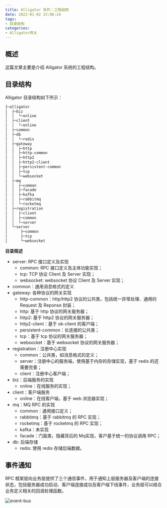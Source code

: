 ```yaml
---
title: Alligator 系列：工程结构
date: 2022-01-02 15:06:24
tags:
- 目录结构
categories:
- Alligator网关
---
```


## 概述
这篇文章主要是介绍 Alligator 系统的工程结构。

<!-- more -->

## 目录结构
Alligator 目录结构如下所示：

```bash
├─alligator
│  ├─biz
│  │  └─online
│  ├─client
│  │  └─online
│  ├─common
│  ├─db
│  │  └─redis
│  ├─gateway
│  │  ├─http
│  │  ├─http-common
│  │  ├─http2
│  │  ├─http2-client
│  │  ├─persistent-common
│  │  ├─tcp
│  │  └─websocket
│  ├─mq
│  │  ├─common
│  │  ├─facade
│  │  ├─kafka
│  │  ├─rabbitmq
│  │  └─rocketmq
│  ├─registration
│  │  ├─client
│  │  ├─common
│  │  └─server
│  └─server
│      ├─common
│      ├─tcp
│      └─websocket
```

**目录简述**
- server: RPC 接口定义及实现
    - common: RPC 接口定义及主体功能实现；
    - tcp: TCP 协议 Client 及 Server 实现；
    - websocket: websocket 协议 Client 及 Server 实现；
- common：通用消息格式的定义
- gateway: 各种协议的网关实现
    - http-common：http/http2 协议的公共类，包括统一异常处理、通用的 Request 及 Reponse 封装；
    - http: 基于 http 协议的网关服务器；
    - http2: 基于 http2 协议的网关服务器；
    - http2-client：基于 ok-client 的客户端；
    - persistent-common：长连接的公共类；
    - tcp：基于 tcp 协议的网关服务器；
    - websocket：基于 websocket 协议的网关服务器；
- registration：注册中心实现
    - common：公共类，如消息格式的定义；
    - server：注册中心的服务端，使用基于内存的存储实现，基于 redis 的还需要完善；
    - client：注册中心客户端；
- biz：后端服务的实现
    - online：在线服务的实现；
- client：客户端服务
    - online：在线客户端，基于 web 浏览器实现；
- mq：MQ RPC 的实现
    - common：通用接口定义；
    - rabbitmq：基于 rabbitmq 的 RPC 实现；
    - rocketmq：基于 rocketmq 的 RPC 实现；
    - kafka：未实现
    - facade：门面类，隐藏背后的 Mq实现，客户基于统一的协议调用 RPC；
- db: 后端存储
    - redis: 使用 redis 存储后端数据。

## 事件通知
RPC 框架层向业务层提供了三个通信事件，用于通知上层服务器及客户端的连接状态，包括服务器成功启动、客户端连接成功及客户端下线事件，业务层可以结合业务定义相关的回调处理函数。

![event-bus](/images/alligator/event-bus.jpg "event-bus")